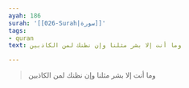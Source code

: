 ```yaml
---
ayah: 186
surah: '[[026-Surah|سورة]]'
tags:
- quran
text: وما أنت إلا بشر مثلنا وإن نظنك لمن الكاذبين

---
```

> وما أنت إلا بشر مثلنا وإن نظنك لمن الكاذبين
